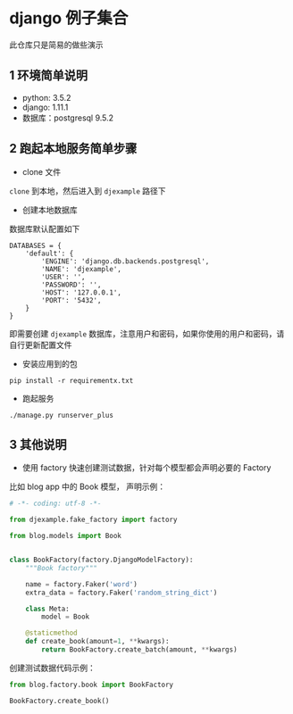 # django 例子集合

此仓库只是简易的做些演示

## 1 环境简单说明

- python: 3.5.2
- django: 1.11.1
- 数据库：postgresql 9.5.2


## 2 跑起本地服务简单步骤

-  clone 文件

`clone` 到本地，然后进入到 `djexample` 路径下 

- 创建本地数据库

数据库默认配置如下

```
DATABASES = {
    'default': {
        'ENGINE': 'django.db.backends.postgresql',
        'NAME': 'djexample',
        'USER': '',
        'PASSWORD': '',
        'HOST': '127.0.0.1',
        'PORT': '5432',
    }
}
```

即需要创建 `djexample` 数据库，注意用户和密码，如果你使用的用户和密码，请自行更新配置文件

- 安装应用到的包

`pip install -r requirementx.txt`

- 跑起服务

`./manage.py runserver_plus`

## 3 其他说明

- 使用 factory 快速创建测试数据，针对每个模型都会声明必要的 Factory

比如 blog app 中的 Book 模型， 声明示例：

```python
# -*- coding: utf-8 -*-

from djexample.fake_factory import factory

from blog.models import Book


class BookFactory(factory.DjangoModelFactory):
    """Book factory"""

    name = factory.Faker('word')
    extra_data = factory.Faker('random_string_dict')

    class Meta:
        model = Book

    @staticmethod
    def create_book(amount=1, **kwargs):
        return BookFactory.create_batch(amount, **kwargs)
```

创建测试数据代码示例：

```python
from blog.factory.book import BookFactory

BookFactory.create_book()
```
